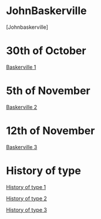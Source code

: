 # JohnBaskerville
[Johnbaskerville]
# 30th of October
[Baskerville 1](https://scott-hogsett.github.io/john_baskerville/johnbaskerville1.html)

# 5th of November
[Baskerville 2](https://scott-hogsett.github.io/john_baskerville/johnbaskerville2.html)

# 12th of November
[Baskerville 3](https://scott-hogsett.github.io/john_baskerville/johnbaskerville3.html)

History of type
================

[History of type 1](https://scott-hogsett.github.io/john_baskerville/historyoftype1.html)

[History of type 2](https://scott-hogsett.github.io/john_baskerville/typefaces.html)

[History of type 3](https://scott-hogsett.github.io/john_baskerville/historyoftype.html)